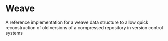 Weave
=====

A reference implementation for a weave data structure to allow quick reconstruction of old versions of a compressed repository in version control systems
